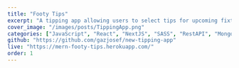 ```yaml
---
title: "Footy Tips"
excerpt: "A tipping app allowing users to select tips for upcoming fixtures and store them in a database."
cover_image: "/images/posts/TippingApp.png"
categories: ["JavaScript", "React", "NextJS", "SASS", "RestAPI", "MongoDB"]
github: "https://github.com/gazjosef/new-tipping-app"
live: "https://mern-footy-tips.herokuapp.com/"
order: 1
---
```


